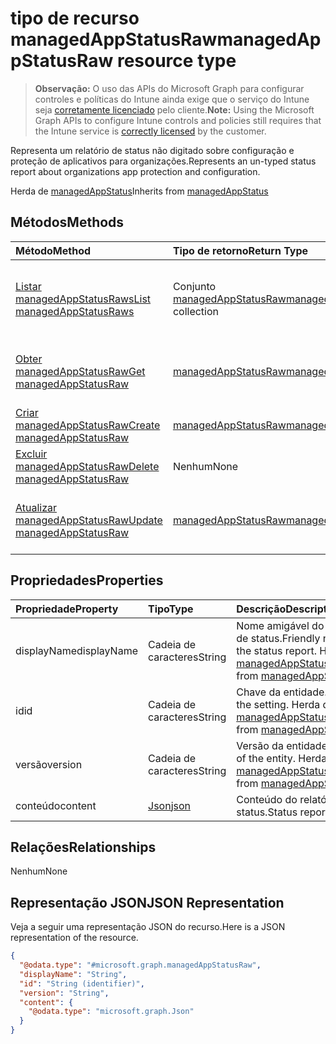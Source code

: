 # <a name="managedappstatusraw-resource-type"></a><span data-ttu-id="b3f2a-101">tipo de recurso managedAppStatusRaw</span><span class="sxs-lookup"><span data-stu-id="b3f2a-101">managedAppStatusRaw resource type</span></span>

> <span data-ttu-id="b3f2a-102">**Observação:** O uso das APIs do Microsoft Graph para configurar controles e políticas do Intune ainda exige que o serviço do Intune seja [corretamente licenciado](https://go.microsoft.com/fwlink/?linkid=839381) pelo cliente.</span><span class="sxs-lookup"><span data-stu-id="b3f2a-102">**Note:** Using the Microsoft Graph APIs to configure Intune controls and policies still requires that the Intune service is [correctly licensed](https://go.microsoft.com/fwlink/?linkid=839381) by the customer.</span></span>

<span data-ttu-id="b3f2a-103">Representa um relatório de status não digitado sobre configuração e proteção de aplicativos para organizações.</span><span class="sxs-lookup"><span data-stu-id="b3f2a-103">Represents an un-typed status report about organizations app protection and configuration.</span></span>

<span data-ttu-id="b3f2a-104">Herda de [managedAppStatus](../resources/intune_mam_managedappstatus.md)</span><span class="sxs-lookup"><span data-stu-id="b3f2a-104">Inherits from [managedAppStatus](../resources/intune_mam_managedappstatus.md)</span></span>

## <a name="methods"></a><span data-ttu-id="b3f2a-105">Métodos</span><span class="sxs-lookup"><span data-stu-id="b3f2a-105">Methods</span></span>
|<span data-ttu-id="b3f2a-106">Método</span><span class="sxs-lookup"><span data-stu-id="b3f2a-106">Method</span></span>|<span data-ttu-id="b3f2a-107">Tipo de retorno</span><span class="sxs-lookup"><span data-stu-id="b3f2a-107">Return Type</span></span>|<span data-ttu-id="b3f2a-108">Descrição</span><span class="sxs-lookup"><span data-stu-id="b3f2a-108">Description</span></span>|
|:---|:---|:---|
|[<span data-ttu-id="b3f2a-109">Listar managedAppStatusRaws</span><span class="sxs-lookup"><span data-stu-id="b3f2a-109">List managedAppStatusRaws</span></span>](../api/intune_mam_managedappstatusraw_list.md)|<span data-ttu-id="b3f2a-110">Conjunto [managedAppStatusRaw](../resources/intune_mam_managedappstatusraw.md)</span><span class="sxs-lookup"><span data-stu-id="b3f2a-110">[managedAppStatusRaw](../resources/intune_mam_managedappstatusraw.md) collection</span></span>|<span data-ttu-id="b3f2a-111">Listar propriedades e relações de objetos de [managedAppStatusRaw](../resources/intune_mam_managedappstatusraw.md).</span><span class="sxs-lookup"><span data-stu-id="b3f2a-111">List properties and relationships of the [managedAppStatusRaw](../resources/intune_mam_managedappstatusraw.md) objects.</span></span>|
|[<span data-ttu-id="b3f2a-112">Obter managedAppStatusRaw</span><span class="sxs-lookup"><span data-stu-id="b3f2a-112">Get managedAppStatusRaw</span></span>](../api/intune_mam_managedappstatusraw_get.md)|[<span data-ttu-id="b3f2a-113">managedAppStatusRaw</span><span class="sxs-lookup"><span data-stu-id="b3f2a-113">managedAppStatusRaw</span></span>](../resources/intune_mam_managedappstatusraw.md)|<span data-ttu-id="b3f2a-114">Ler propriedades e relações de objetos de [managedAppStatusRaw](../resources/intune_mam_managedappstatusraw.md).</span><span class="sxs-lookup"><span data-stu-id="b3f2a-114">Read properties and relationships of [plannerTaskDetails](../resources/intune_mam_managedappstatusraw.md) object.</span></span>|
|[<span data-ttu-id="b3f2a-115">Criar managedAppStatusRaw</span><span class="sxs-lookup"><span data-stu-id="b3f2a-115">Create managedAppStatusRaw</span></span>](../api/intune_mam_managedappstatusraw_create.md)|[<span data-ttu-id="b3f2a-116">managedAppStatusRaw</span><span class="sxs-lookup"><span data-stu-id="b3f2a-116">managedAppStatusRaw</span></span>](../resources/intune_mam_managedappstatusraw.md)|<span data-ttu-id="b3f2a-117">Criar um novo objeto de [managedAppStatusRaw](../resources/intune_mam_managedappstatusraw.md).</span><span class="sxs-lookup"><span data-stu-id="b3f2a-117">Create a new [plannerBucket](../resources/intune_mam_managedappstatusraw.md) object.</span></span>|
|[<span data-ttu-id="b3f2a-118">Excluir managedAppStatusRaw</span><span class="sxs-lookup"><span data-stu-id="b3f2a-118">Delete managedAppStatusRaw</span></span>](../api/intune_mam_managedappstatusraw_delete.md)|<span data-ttu-id="b3f2a-119">Nenhum</span><span class="sxs-lookup"><span data-stu-id="b3f2a-119">None</span></span>|<span data-ttu-id="b3f2a-120">Excluir [managedAppStatusRaw](../resources/intune_mam_managedappstatusraw.md).</span><span class="sxs-lookup"><span data-stu-id="b3f2a-120">Deletes a [managedAppStatusRaw](../resources/intune_mam_managedappstatusraw.md).</span></span>|
|[<span data-ttu-id="b3f2a-121">Atualizar managedAppStatusRaw</span><span class="sxs-lookup"><span data-stu-id="b3f2a-121">Update managedAppStatusRaw</span></span>](../api/intune_mam_managedappstatusraw_update.md)|[<span data-ttu-id="b3f2a-122">managedAppStatusRaw</span><span class="sxs-lookup"><span data-stu-id="b3f2a-122">managedAppStatusRaw</span></span>](../resources/intune_mam_managedappstatusraw.md)|<span data-ttu-id="b3f2a-123">Atualizar as propriedades de um objeto de [managedAppStatusRaw](../resources/intune_mam_managedappstatusraw.md).</span><span class="sxs-lookup"><span data-stu-id="b3f2a-123">Update the properties of a [calendar](../resources/intune_mam_managedappstatusraw.md) object.</span></span>|

## <a name="properties"></a><span data-ttu-id="b3f2a-124">Propriedades</span><span class="sxs-lookup"><span data-stu-id="b3f2a-124">Properties</span></span>
|<span data-ttu-id="b3f2a-125">Propriedade</span><span class="sxs-lookup"><span data-stu-id="b3f2a-125">Property</span></span>|<span data-ttu-id="b3f2a-126">Tipo</span><span class="sxs-lookup"><span data-stu-id="b3f2a-126">Type</span></span>|<span data-ttu-id="b3f2a-127">Descrição</span><span class="sxs-lookup"><span data-stu-id="b3f2a-127">Description</span></span>|
|:---|:---|:---|
|<span data-ttu-id="b3f2a-128">displayName</span><span class="sxs-lookup"><span data-stu-id="b3f2a-128">displayName</span></span>|<span data-ttu-id="b3f2a-129">Cadeia de caracteres</span><span class="sxs-lookup"><span data-stu-id="b3f2a-129">String</span></span>|<span data-ttu-id="b3f2a-130">Nome amigável do relatório de status.</span><span class="sxs-lookup"><span data-stu-id="b3f2a-130">Friendly name of the status report.</span></span> <span data-ttu-id="b3f2a-131">Herda de [managedAppStatus](../resources/intune_mam_managedappstatus.md)</span><span class="sxs-lookup"><span data-stu-id="b3f2a-131">Inherited from [managedAppStatus](../resources/intune_mam_managedappstatus.md)</span></span>|
|<span data-ttu-id="b3f2a-132">id</span><span class="sxs-lookup"><span data-stu-id="b3f2a-132">id</span></span>|<span data-ttu-id="b3f2a-133">Cadeia de caracteres</span><span class="sxs-lookup"><span data-stu-id="b3f2a-133">String</span></span>|<span data-ttu-id="b3f2a-134">Chave da entidade.</span><span class="sxs-lookup"><span data-stu-id="b3f2a-134">Key of the setting.</span></span> <span data-ttu-id="b3f2a-135">Herda de [managedAppStatus](../resources/intune_mam_managedappstatus.md)</span><span class="sxs-lookup"><span data-stu-id="b3f2a-135">Inherited from [managedAppStatus](../resources/intune_mam_managedappstatus.md)</span></span>|
|<span data-ttu-id="b3f2a-136">versão</span><span class="sxs-lookup"><span data-stu-id="b3f2a-136">version</span></span>|<span data-ttu-id="b3f2a-137">Cadeia de caracteres</span><span class="sxs-lookup"><span data-stu-id="b3f2a-137">String</span></span>|<span data-ttu-id="b3f2a-138">Versão da entidade.</span><span class="sxs-lookup"><span data-stu-id="b3f2a-138">Version of the entity.</span></span> <span data-ttu-id="b3f2a-139">Herda de [managedAppStatus](../resources/intune_mam_managedappstatus.md)</span><span class="sxs-lookup"><span data-stu-id="b3f2a-139">Inherited from [managedAppStatus](../resources/intune_mam_managedappstatus.md)</span></span>|
|<span data-ttu-id="b3f2a-140">conteúdo</span><span class="sxs-lookup"><span data-stu-id="b3f2a-140">content</span></span>|[<span data-ttu-id="b3f2a-141">Json</span><span class="sxs-lookup"><span data-stu-id="b3f2a-141">json</span></span>](../resources/intune_mam_json.md)|<span data-ttu-id="b3f2a-142">Conteúdo do relatório de status.</span><span class="sxs-lookup"><span data-stu-id="b3f2a-142">Status report content.</span></span>|

## <a name="relationships"></a><span data-ttu-id="b3f2a-143">Relações</span><span class="sxs-lookup"><span data-stu-id="b3f2a-143">Relationships</span></span>
<span data-ttu-id="b3f2a-144">Nenhum</span><span class="sxs-lookup"><span data-stu-id="b3f2a-144">None</span></span>
## <a name="json-representation"></a><span data-ttu-id="b3f2a-145">Representação JSON</span><span class="sxs-lookup"><span data-stu-id="b3f2a-145">JSON Representation</span></span>
<span data-ttu-id="b3f2a-146">Veja a seguir uma representação JSON do recurso.</span><span class="sxs-lookup"><span data-stu-id="b3f2a-146">Here is a JSON representation of the resource.</span></span>
<!-- {
  "blockType": "resource",
  "keyProperty": "id",
  "@odata.type": "microsoft.graph.managedAppStatusRaw"
}
-->
``` json
{
  "@odata.type": "#microsoft.graph.managedAppStatusRaw",
  "displayName": "String",
  "id": "String (identifier)",
  "version": "String",
  "content": {
    "@odata.type": "microsoft.graph.Json"
  }
}
```



